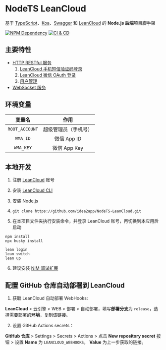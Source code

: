 # NodeTS LeanCloud

基于 [TypeScript][1]、[Koa][2]、[Swagger][3] 和 [LeanCloud][4] 的 **Node.js 后端**项目脚手架

[![NPM Dependency](https://david-dm.org/idea2app/NodeTS-LeanCloud.svg)][5]
[![CI & CD](https://github.com/idea2app/NodeTS-LeanCloud/workflows/CI%20&%20CD/badge.svg)][6]

## 主要特性

-   [HTTP RESTful 服务](source/WebServer.ts)
    1. [LeanCloud 手机短信验证码登录](source/controller/Session.ts#L40-L57)
    2. [LeanCloud 微信 OAuth 登录](source/controller/Session.ts#L59-L71)
    3. [用户管理](source/controller/User.ts)
-   [WebSocket 服务](source/SocketServer.ts)

## 环境变量

|     变量名     |         作用         |
| :------------: | :------------------: |
| `ROOT_ACCOUNT` | 超级管理员（手机号） |
|    `WMA_ID`    |     微信 App ID      |
|   `WMA_KEY`    |     微信 App Key     |

## 本地开发

1. 注册 [LeanCloud][4] 账号

2. 安装 [LeanCloud CLI](https://leancloud.cn/docs/leanengine_cli.html#hash1443149115)

3. 安装 [Node.js](https://nodejs.org/en/download/package-manager/)

4. `git clone https://github.com/idea2app/NodeTS-LeanCloud.git`

5. 在本项目文件夹执行安装命令，并登录 LeanCloud 账号，再切换到本应用后启动

```shell
npm install
npx husky install

lean login
lean switch
lean up
```

6. 建议安装 [NIM 调试扩展][7]

## 配置 GitHub 仓库自动部署到 LeanCloud

1. 获取 LeanCloud 自动部署 WebHooks:

  **LeanCloud** > 云引擎 > WEB > 部署 > 自动部署，填写**部署分支**为 `release`，选择需要部署的**环境**，复制该链接。

2. 设置 GitHub Actions secrets：

  **GitHub 仓库** > Settings > Secrets > Actions > 点击 **New repository secret** 按钮 > 设置 **Name** 为 `LEANCLOUD_WEBHOOKS`， **Value** 为上一步获取的链接。

[1]: https://www.typescriptlang.org/
[2]: https://koajs.com/
[3]: https://swagger.io/
[4]: https://leancloud.cn/
[5]: https://david-dm.org/idea2app/NodeTS-LeanCloud
[6]: https://github.com/idea2app/NodeTS-LeanCloud/actions
[7]: https://chrome.google.com/webstore/detail/nodejs-v8-inspector-manag/gnhhdgbaldcilmgcpfddgdbkhjohddkj
